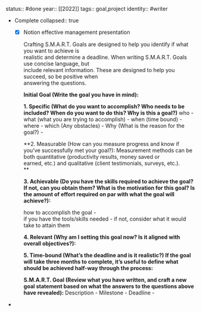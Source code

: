 status:: #done
year:: [[2022]]
tags:: goal,project
identity:: #writer

- Complete
  collapsed:: true
	- [x] Notion effective management presentation
	  
	  Crafting S.M.A.R.T. Goals are designed to help you identify if what you want to achieve is  
	  realistic and determine a deadline. When writing S.M.A.R.T. Goals use concise language, but  
	  include relevant information. These are designed to help you succeed, so be positive when  
	  answering the questions.  
	  
	  
	  
	  
	  **Initial Goal (Write the goal you have in mind):**  
	  
	  
	  **1. Specific (What do you want to accomplish? Who needs to be included? When do you want to do this? Why is this a goal?)**
	  who -
	  what (what you are trying to accomplish) -
	  when (time bound) -
	  where -
	  which (Any obstacles) -
	  Why (What is the reason for the goal?) -  
	  
	  
	  **2. Measurable (How can you measure progress and know if you’ve successfully met your goal?): Measurement methods can be both quantitative (productivity results, money saved or  
	  earned, etc.) and qualitative (client testimonials, surveys, etc.).  
	  **
	  
	  
	  
	  **3. Achievable (Do you have the skills required to achieve the goal? If not, can you obtain them? What is the motivation for this goal? Is the amount of effort required on par with what the goal will achieve?):**
	  
	  how to accomplish the goal -  
	  if you have the tools/skills needed -
	  if not, consider what it would take to attain them
	  
	  
	  **4. Relevant (Why am I setting this goal now? Is it aligned with overall objectives?):**
	  
	  
	  
	  **5. Time-bound (What’s the deadline and is it realistic?) If the goal will take three months to complete, it’s useful to define what should be achieved half-way through the process:**  
	  
	  
	  **S.M.A.R.T. Goal (Review what you have written, and craft a new goal statement based on what the answers to the questions above have revealed):**
	  Description -
	  Milestone -
	  Deadline -
-